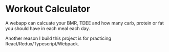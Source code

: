 # Workout Calculator

A webapp can calcuate your BMR, TDEE and how many carb, protein or fat you should have in each meal each day.

Another reason I build this project is for practicing React/Redux/Typescript/Webpack.

